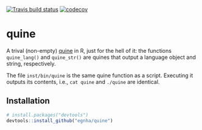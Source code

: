
<!-- README.md is generated from README.Rmd. Please edit that file -->

[![Travis build
status](https://travis-ci.org/egnha/quine.svg?branch=master)](https://travis-ci.org/egnha/quine)
[![codecov](https://codecov.io/gh/egnha/quine/branch/master/graph/badge.svg)](https://codecov.io/gh/egnha/quine)

# quine

A trival (non-empty)
[quine](https://en.wikipedia.org/wiki/Quine_\(computing\)) in R, just
for the hell of it: the functions `quine_lang()` and `quine_str()` are
quines that output a language object and string, respectively.

The file `inst/bin/quine` is the same quine function as a script.
Executing it outputs its contents, i.e., `cat quine` and `./quine` are
identical.

## Installation

``` r
# install.packages("devtools")
devtools::install_github("egnha/quine")
```
